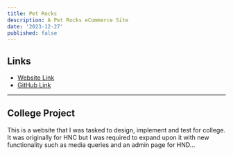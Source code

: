 ```yaml
---
title: Pet Rocks
description: A Pet Rocks eCommerce Site
date: '2023-12-27'
published: false
---
```

## Links

* [Website Link](https://comp-server.uhi.ac.uk/~22000454/HND/PetRocks/)
* [GitHub Link](https://github.com/Samxarifa/PetRocks/)

---

## College Project

This is a website that I was tasked to design, implement and test for college. It was originally for HNC but I was required to expand upon it with new functionality such as media queries and an admin page for HND...
